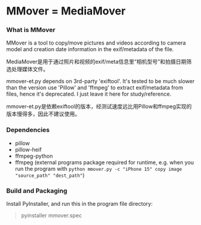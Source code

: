 # MMover = MediaMover

### What is MMover
MMover is a tool to copy/move pictures and videos according to camera model and creation date information in the exif/metadata of the file.

MediaMover是用于通过照片和视频的exif/meta信息里“相机型号”和拍摄日期筛选处理媒体文件。

mmover-et.py depends on 3rd-party 'exiftool'. It's tested to be much slower than the version use 'Pillow' and 'ffmpeg' to extract exif/metadata from files, hence it's deprecated. I just leave it here for study/reference.

mmover-et.py是依赖exiftool的版本，经测试速度远比用Pillow和ffmpeg实现的版本慢得多，因此不建议使用。 

### Dependencies
* pillow
* pillow-heif
* ffmpeg-python
* ffmpeg (external programs package required for runtime, e.g. when you run the program with `python mmover.py -c "iPhone 15" copy image "source_path" "dest_path"`)

### Build and Packaging
Install PyInstaller, and run this in the program file directory:
> pyinstaller mmover.spec
